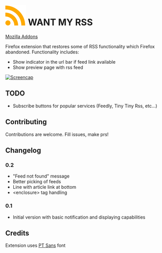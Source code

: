 # ![icon](ext/icon-color.svg) WANT MY RSS

[Mozilla Addons](https://addons.mozilla.org/en-US/firefox/addon/want-my-rss/)

Firefox extension that restores some of RSS functionality which Firefox abandoned. Functionality includes:

* Show indicator in the url bar if feed link available
* Show preview page with rss feed

[![Screencap](https://img.youtube.com/vi/d3tP7JFOLqc/0.jpg)](https://youtu.be/d3tP7JFOLqc)

## TODO

* Subscribe buttons for popular services (Feedly, Tiny Tiny Rss, etc...)

## Contributing
Contributions are welcome. Fill issues, make prs!

## Changelog

### 0.2

* "Feed not found" message
* Better picking of feeds
* Line with article link at bottom
* \<enclosure> tag handling

### 0.1

* Initial version with basic notification and displaying capabilities

## Credits
Extension uses [PT Sans](https://company.paratype.com/pt-sans-pt-serif) font